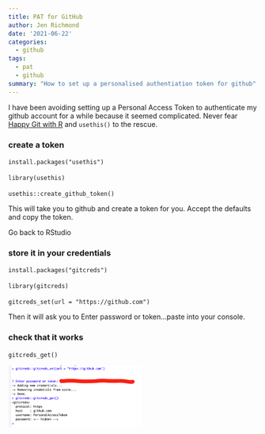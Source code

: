 ```yaml
---
title: PAT for GitHub
author: Jen Richmond
date: '2021-06-22'
categories:
  - github
tags:
  - pat
  - github
summary: "How to set up a personalised authentiation token for github"
---
```



I have been avoiding setting up a Personal Access Token to authenticate my github account for a while because it seemed complicated. Never fear [Happy Git with R](https://happygitwithr.com/credential-caching.html) and `usethis()` to the rescue. 

### create a token

```
install.packages("usethis")

library(usethis)

usethis::create_github_token()

```

This will take you to github and create a token for you. Accept the defaults and copy the token. 

Go back to RStudio

### store it in your credentials

```
install.packages("gitcreds")

library(gitcreds)

gitcreds_set(url = "https://github.com")

```

Then it will ask you to Enter password or token...paste into your console. 


### check that it works

```
gitcreds_get()

```

<img src="gitcreds.png" width="270" />
